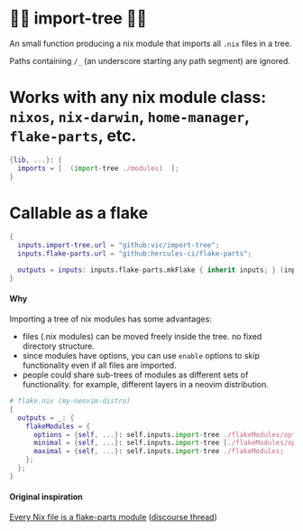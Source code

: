 # 🌲🌴 import-tree 🎄🌳

An small function producing a nix module that imports all `.nix` files in a tree.

Paths containing `/_` (an underscore starting any path segment) are ignored.


# Works with any nix module class: `nixos`, `nix-darwin`, `home-manager`, `flake-parts`, etc.

```nix
{lib, ...}: {
  imports = [  (import-tree ./modules)  ];
}
```

# Callable as a flake

```nix
{
  inputs.import-tree.url = "github:vic/import-tree";
  inputs.flake-parts.url = "github:hercules-ci/flake-parts";

  outputs = inputs: inputs.flake-parts.mkFlake { inherit inputs; } (inputs.import-tree ./flakeModules);
}
```


#### Why

Importing a tree of nix modules has some advantages:

- files (.nix modules) can be moved freely inside the tree. no fixed directory structure.
- since modules have options, you can use `enable` options to skip functionality even if all files are imported.
- people could share sub-trees of modules as different sets of functionality. for example, different layers in a neovim distribution.

```nix
# flake.nix (my-neovim-distro)
{
  outputs = _: {
    flakeModules = {
      options = {self, ...}: self.inputs.import-tree ./flakeModules/options;
      minimal = {self, ...}: self.inputs.import-tree [./flakeModules/options ./flakeModules/minimal];
      maximal = {self, ...}: self.inputs.import-tree ./flakeModules;
    };
  };
}
```

#### Original inspiration

[Every Nix file is a flake-parts module](https://github.com/mightyiam/infra?tab=readme-ov-file#every-nix-file-is-a-flake-parts-module) ([discourse thread](https://discourse.nixos.org/t/pattern-each-file-is-a-flake-parts-module/61271))
